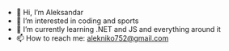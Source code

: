 - 👋 Hi, I’m Aleksandar
- 👀 I’m interested in coding and sports
- 🌱 I’m currently learning .NET and JS and everything around it
- 📫 How to reach me: alekniko752@gmail.com

